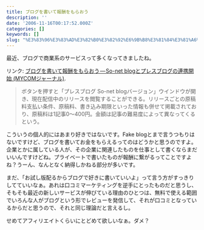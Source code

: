 ```yaml
---
title: ブログを書いて報酬をもらおう
description: ''
date: '2006-11-16T00:17:52.000Z'
categories: []
keywords: []
slug: "%E3%83%96%E3%83%AD%E3%82%B0%E3%82%92%E6%9B%B8%E3%81%84%E3%81%A6%E5%A0%B1%E9%85%AC%E3%82%92%E3%82%82%E3%82%89%E3%81%8A%E3%81%86"
---
```

最近、ブログで商業系のサービスって多くなってきましたね。

リンク: [ブログを書いて報酬をもらおう — So-net blogとプレスブログの連携開始 (MYCOMジャーナル)](http://journal.mycom.co.jp/news/2006/11/14/380.html "ブログを書いて報酬をもらおう - So-net blogとプレスブログの連携開始 (MYCOMジャーナル)").

> ボタンを押すと「プレスブログ So-net blogバージョン」ウインドウが開き、現在配信中のリリースを閲覧することができる。リリースごとの原稿料支払い条件、原稿料、書き込み期限といった情報も併せて掲載されており、原稿料は1記事0〜400円。金額は記事の難易度によって異なってくるという。

こういうの個人的にはあまり好きではないです。Fake blogとまで言うつもりはないですけど、ブログを書いてお金をもらえるってのはどうかと思うのですよ。企業とかに属している人が、その企業に関連したものを仕事として書くならまだいいんですけどね。プライベートで書いたものが報酬に繋がるってことですよね？うーん、なんとなく納得しかねる部分が多いです。

まだ、「お試し版配るからブログで好きに書いていいよ」って言う方がすっきりしてていいなぁ。あれは口コミマーケティングを逆手にとったものだと思うし、そもそも最近の新しいサービスが伸びている理由のひとつは、無料で使える範囲でいろんな人がブログという形でレビューを発信して、それが口コミとなっているからだと思うので、それと同じ理論だと言えるし。

せめてアフィリエイトくらいにとどめて欲しいなぁ。ダメ？